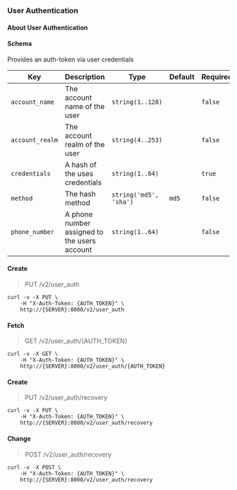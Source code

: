### User Authentication

#### About User Authentication

#### Schema

Provides an auth-token via user credentials



Key | Description | Type | Default | Required
--- | ----------- | ---- | ------- | --------
`account_name` | The account name of the user | `string(1..128)` |   | `false`
`account_realm` | The account realm of the user | `string(4..253)` |   | `false`
`credentials` | A hash of the uses credentials | `string(1..64)` |   | `true`
`method` | The hash method | `string('md5', 'sha')` | `md5` | `false`
`phone_number` | A phone number assigned to the users account | `string(1..64)` |   | `false`


#### Create

> PUT /v2/user_auth

```shell
curl -v -X PUT \
    -H "X-Auth-Token: {AUTH_TOKEN}" \
    http://{SERVER}:8000/v2/user_auth
```

#### Fetch

> GET /v2/user_auth/{AUTH_TOKEN}

```shell
curl -v -X GET \
    -H "X-Auth-Token: {AUTH_TOKEN}" \
    http://{SERVER}:8000/v2/user_auth/{AUTH_TOKEN}
```

#### Create

> PUT /v2/user_auth/recovery

```shell
curl -v -X PUT \
    -H "X-Auth-Token: {AUTH_TOKEN}" \
    http://{SERVER}:8000/v2/user_auth/recovery
```

#### Change

> POST /v2/user_auth/recovery

```shell
curl -v -X POST \
    -H "X-Auth-Token: {AUTH_TOKEN}" \
    http://{SERVER}:8000/v2/user_auth/recovery
```

